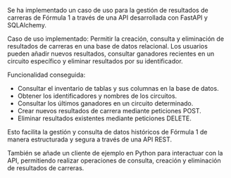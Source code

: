 Se ha implementado un caso de uso para la gestión de resultados de carreras de Fórmula 1 a través de una API desarrollada con FastAPI y SQLAlchemy.

Caso de uso implementado:
Permitir la creación, consulta y eliminación de resultados de carreras en una base de datos relacional. Los usuarios pueden añadir nuevos resultados, consultar ganadores recientes en un circuito específico y eliminar resultados por su identificador.

Funcionalidad conseguida:


- Consultar el inventario de tablas y sus columnas en la base de datos.
- Obtener los identificadores y nombres de los circuitos.
- Consultar los últimos ganadores en un circuito determinado.
- Crear nuevos resultados de carrera mediante peticiones POST.
- Eliminar resultados existentes mediante peticiones DELETE.

Esto facilita la gestión y consulta de datos históricos de Fórmula 1 de manera estructurada y segura a través de una API REST.

También se añade un cliente de ejemplo en Python para interactuar con la API, permitiendo realizar operaciones de consulta, creación y eliminación de resultados de carreras.